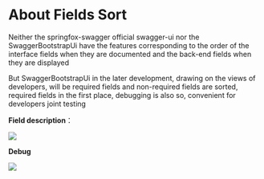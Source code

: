 # About Fields Sort

Neither the springfox-swagger official swagger-ui nor the SwaggerBootstrapUi have the features corresponding to the order of the interface fields when they are documented and the back-end fields when they are displayed

But SwaggerBootstrapUi in the later development, drawing on the views of developers, will be required fields and non-required fields are sorted, required fields in the first place, debugging is also so, convenient for developers joint testing

**Field description**：

![](/knife4j/images/fieldsort.png)

**Debug**

![](/knife4j/images/fieldsort-debug.png)
 
 
 